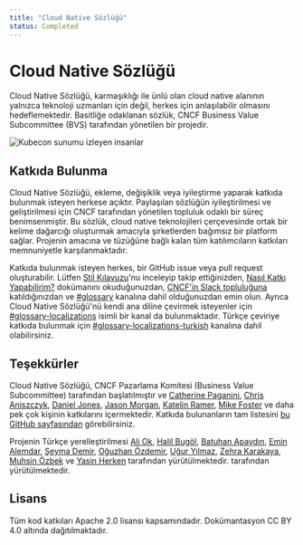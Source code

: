 ```yaml
---
title: "Cloud Native Sözlüğü"
status: Completed
---
```


# Cloud Native Sözlüğü

Cloud Native Sözlüğü, karmaşıklığı ile ünlü olan cloud native alanının yalnızca teknoloji uzmanları için değil, herkes için anlaşılabilir olmasını hedeflemektedir. Basitliğe odaklanan sözlük, CNCF Business Value Subcommittee (BVS) tarafından yönetilen bir projedir.

<p><img class="mt-3" src="/images/homepage/kubecon.jpg" alt="Kubecon sunumu izleyen insanlar"></p>

## Katkıda Bulunma

Cloud Native Sözlüğü, ekleme, değişiklik veya iyileştirme yaparak katkıda bulunmak isteyen herkese açıktır. Paylaşılan sözlüğün iyileştirilmesi ve geliştirilmesi için CNCF tarafından yönetilen topluluk odaklı bir süreç benimsenmiştir. Bu sözlük, cloud native teknolojileri çerçevesinde ortak bir kelime dağarcığı oluşturmak amacıyla şirketlerden bağımsız bir platform sağlar. Projenin amacına ve tüzüğüne bağlı kalan tüm katılımcıların katkıları memnuniyetle karşılanmaktadır.

Katkıda bulunmak isteyen herkes, bir GitHub issue veya pull request oluşturabilir. Lütfen [Stil Kılavuzu](/tr/style-guide/)'nu inceleyip takip ettiğinizden, [Nasıl Katkı Yapabilirim?](/tr/contribute/) dokümanını okuduğunuzdan, [CNCF'in Slack topluluğuna](https://communityinviter.com/apps/cloud-native/cncf) katıldığınızdan ve [#glossary](https://cloud-native.slack.com/archives/C02TX20MQBB) kanalına dahil olduğunuzdan emin olun. Ayrıca Cloud Native Sözlüğü'nü kendi ana diline çevirmek isteyenler için [#glossary-localizations](https://cloud-native.slack.com/archives/C02N2RGFXDF) isimli bir kanal da bulunmaktadır. Türkçe çeviriye katkıda bulunmak için [#glossary-localizations-turkish](https://cloud-native.slack.com/archives/C05ATBGLHJ7) kanalına dahil olabilirsiniz.

## Teşekkürler

Cloud Native Sözlüğü, CNCF Pazarlama Komitesi (Business Value Subcommittee) tarafından başlatılmıştır ve
[Catherine Paganini](https://www.linkedin.com/in/catherinepaganini/en/),
[Chris Aniszczyk](https://www.linkedin.com/in/caniszczyk/),
[Daniel Jones](https://www.linkedin.com/in/danieljoneseb/),
[Jason Morgan](https://www.linkedin.com/in/jasonmorgan2/),
[Katelin Ramer](https://www.linkedin.com/in/katelinramer/),
[Mike Foster](https://www.linkedin.com/in/mfosterche/)
ve daha pek çok kişinin katkılarını içermektedir.
Katkıda bulunanların tam listesini [bu GitHub sayfasından](https://github.com/cncf/glossary/graphs/contributors) görebilirsiniz.

Projenin Türkçe yerelleştirilmesi
[Ali Ok](https://www.linkedin.com/in/aliok/),
[Halil Bugöl](https://www.linkedin.com/in/halilbugol/),
[Batuhan Apaydın](https://www.linkedin.com/in/bthnapydin/),
[Emin Alemdar](https://www.linkedin.com/in/emin-alemdar/),
[Şeyma Demir](https://www.linkedin.com/in/seymademir/),
 [Oğuzhan Özdemir](https://www.linkedin.com/in/aoguzhanozdemir),
 [Uğur Yılmaz](https://www.linkedin.com/in/uguryilmazdev/),
[Zehra Karakaya](https://www.linkedin.com/in/zehra-k-7b7a11300/),
[Muhsin Özbek](https://tr.linkedin.com/in/muhsin-ozbek) ve
[Yasin Herken](https://www.linkedin.com/in/yasin-herken/) tarafından yürütülmektedir.
 tarafından yürütülmektedir.

## Lisans

Tüm kod katkıları Apache 2.0 lisansı kapsamındadır.
Dokümantasyon CC BY 4.0 altında dağıtılmaktadır.

